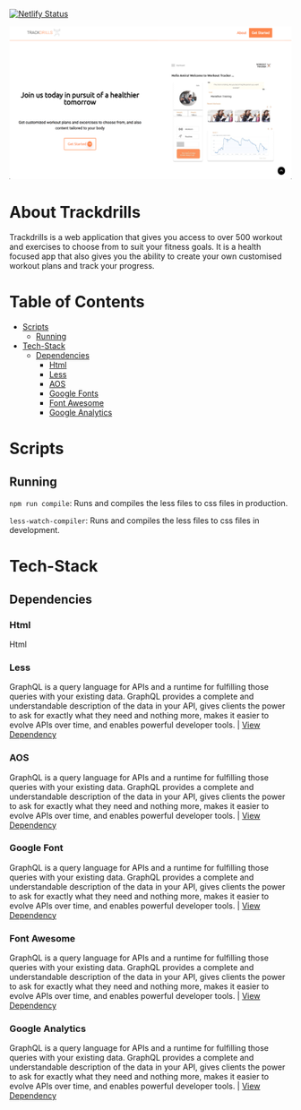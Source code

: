 [![Netlify Status](https://api.netlify.com/api/v1/badges/a1c128aa-4622-4859-9b55-c0f7f5b8956b/deploy-status)](https://app.netlify.com/sites/trackdrills-landing/deploys)

<img src="./assets/trackdrills_banner.png" />

# About Trackdrills

Trackdrills is a web application that gives you access to over 500 workout and exercises to choose from to suit your fitness goals. It is a health focused app that also gives you the ability to create your own customised workout plans and track your progress.

# Table of Contents

- [Scripts](#scripts)
  - [Running](#running)
- [Tech-Stack](#tech-stack)
  - [Dependencies](#dependencies)
    - [Html](#html)
    - [Less](#Less)
    - [AOS](#Aos)
    - [Google Fonts](#Google-fonts)
    - [Font Awesome](#Font-awesome)
    - [Google Analytics](#Google-analytics)

# Scripts

## Running

`npm run compile`: Runs and compiles the less files to css files in production.

`less-watch-compiler`: Runs and compiles the less files to css files in development.

# Tech-Stack

## Dependencies

### Html

Html

### Less

GraphQL is a query language for APIs and a runtime for fulfilling those queries with your existing data. GraphQL provides a complete and understandable description of the data in your API, gives clients the power to ask for exactly what they need and nothing more, makes it easier to evolve APIs over time, and enables powerful developer tools. | [View Dependency](https://graphql.org/)

### AOS

GraphQL is a query language for APIs and a runtime for fulfilling those queries with your existing data. GraphQL provides a complete and understandable description of the data in your API, gives clients the power to ask for exactly what they need and nothing more, makes it easier to evolve APIs over time, and enables powerful developer tools. | [View Dependency](https://graphql.org/)

### Google Font

GraphQL is a query language for APIs and a runtime for fulfilling those queries with your existing data. GraphQL provides a complete and understandable description of the data in your API, gives clients the power to ask for exactly what they need and nothing more, makes it easier to evolve APIs over time, and enables powerful developer tools. | [View Dependency](https://graphql.org/)

### Font Awesome

GraphQL is a query language for APIs and a runtime for fulfilling those queries with your existing data. GraphQL provides a complete and understandable description of the data in your API, gives clients the power to ask for exactly what they need and nothing more, makes it easier to evolve APIs over time, and enables powerful developer tools. | [View Dependency](https://graphql.org/)

### Google Analytics

GraphQL is a query language for APIs and a runtime for fulfilling those queries with your existing data. GraphQL provides a complete and understandable description of the data in your API, gives clients the power to ask for exactly what they need and nothing more, makes it easier to evolve APIs over time, and enables powerful developer tools. | [View Dependency](https://graphql.org/)
